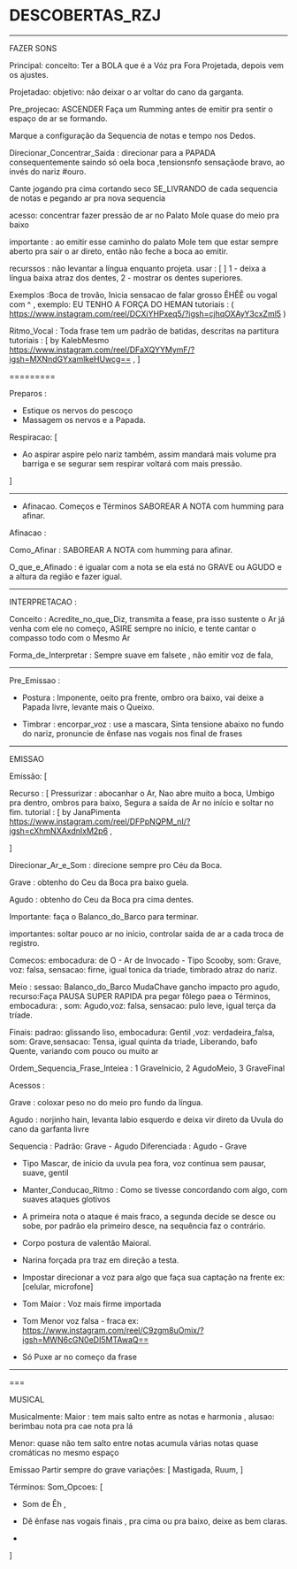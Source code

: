# DESCOBERTAS_RZJ

---

FAZER SONS

Principal: 
 conceito: Ter a BOLA que é a Vóz pra Fora Projetada, depois vem os ajustes.

Projetadao: 
  objetivo: não deixar o ar voltar do cano da garganta.

Pre_projecao: ASCENDER Faça um Rumming antes de emitir pra sentir o espaço de ar se formando.

Marque a configuração da Sequencia de notas e tempo nos Dedos.

Direcionar_Concentrar_Saida : direcionar para a PAPADA consequentemente saindo só oela boca ,tensionsnfo sensaçãode bravo, ao invés do nariz #ouro.

Cante jogando pra cima cortando seco SE_LIVRANDO de cada sequencia de notas e pegando ar pra nova sequencia

acesso: concentrar fazer pressão de ar no Palato Mole quase do meio pra baixo 

importante : ao emitir esse caminho do palato Mole tem que estar sempre aberto pra sair o ar direto, então não feche a boca ao emitir.

  recurssos : não levantar a língua enquanto projeta.
 usar : [    ]
 1 - deixa a língua baixa atraz dos dentes,
 2 - mostrar os dentes superiores.

 Exemplos :Boca de trovão, Inicia sensacao de falar grosso ÊHÊÊ ou vogal com ^ , exemplo: EU TENHO A FORÇA DO HEMAN
tutoriais : ( https://www.instagram.com/reel/DCXiYHPxeq5/?igsh=cjhqOXAyY3cxZml5 )

Ritmo_Vocal : Toda frase tem um padrão  de batidas, descritas na partitura
tutoriais : [ by KalebMesmo https://www.instagram.com/reel/DFaXQYYMymF/?igsh=MXNndGYxamlkeHUwcg== ,  ]



=========












Preparos :
- Estique os nervos do pescoço
- Massagem os nervos e a Papada.

Respiracao: [
- Ao aspirar aspire pelo nariz também,  assim mandará mais volume pra barriga e se segurar sem respirar voltará com mais pressão.

]

---

- Afinacao. Começos e Términos SABOREAR A NOTA com humming para afinar.

Afinacao :

Como_Afinar : SABOREAR A NOTA com humming para afinar.

O_que_e_Afinado : é igualar com a nota se ela está no GRAVE ou AGUDO e a altura da região  e fazer igual.

---

INTERPRETACAO :

Conceito : Acredite_no_que_Diz, transmita a fease, pra isso sustente o Ar já venha com ele no começo, ASIRE sempre no início, e tente cantar o compasso todo com o Mesmo Ar

Forma_de_Interpretar : Sempre suave em falsete , não emitir voz de fala,

---
Pre_Emissao :

- Postura : Imponente, oeito pra frente, ombro ora baixo, vai deixe a Papada livre, levante mais o Queixo.

- Timbrar : encorpar_voz : use a mascara, Sinta tensione abaixo no fundo do nariz, pronuncie de ênfase nas vogais nos final de frases

---
EMISSAO

Emissão: [

Recurso : [
Pressurizar : abocanhar o Ar,
Nao abre muito a boca,
Umbigo pra dentro, ombros para baixo,
Segura a saída de Ar no início e soltar no fim.
tutorial : [
by JanaPimenta https://www.instagram.com/reel/DFPpNQPM_nI/?igsh=cXhmNXAxdnIxM2p6 ,

]

Direcionar_Ar_e_Som : direcione sempre pro Céu da Boca.

Grave : obtenho do Ceu da Boca pra baixo guela.

Agudo : obtenho do Ceu da Boca pra cima dentes.

Importante: faça o Balanco_do_Barco para terminar.

importantes: soltar pouco ar no início, controlar saída de ar a cada troca de registro.

Comecos: embocadura: de O - Ar de Invocado - Tipo Scooby,  som: Grave, voz: falsa,  sensacao: firne, igual tonica da triade, timbrado atraz do nariz.

Meio : sessao: Balanco_do_Barco MudaChave gancho impacto pro agudo,
recurso:Faça PAUSA SUPER RAPIDA pra pegar fôlego paea o Términos, embocadura: , som: Agudo,voz: falsa, sensacao: pulo leve, igual terça da tríade.

Finais: padrao: glissando liso, embocadura: Gentil ,voz: verdadeira_falsa, som: Grave,sensacao: Tensa, igual quinta da triade, Liberando, bafo Quente, variando com pouco ou muito ar

Ordem_Sequencia_Frase_Inteiea : 1 GraveInicio,  2 AgudoMeio, 3 GraveFinal

Acessos :

  Grave : coloxar peso no  do meio pro fundo da língua.

  Agudo : norjinho hain, levanta labio esquerdo e deixa vir direto da Uvula do cano da garfanta livre


Sequencia :
  Padrão: Grave - Agudo
  Diferenciada : Agudo - Grave

- Tipo Mascar, de inicio da uvula pea fora, voz continua sem pausar, suave, gentil

- Manter_Conducao_Ritmo : Como se tivesse concordando com algo, com suaves ataques glotivos

- A primeira nota o ataque é mais fraco, a segunda decide se desce ou sobe, por padrão ela primeiro desce, na sequência faz o contrário.

- Corpo postura de valentão Maioral.
- Narina forçada pra traz em direção a testa.
- Impostar direcionar a voz para algo que faça sua captação na frente ex:[celular, microfone]

- Tom Maior : Voz mais firme importada
- Tom Menor voz falsa - fraca ex: https://www.instagram.com/reel/C9zgm8uOmix/?igsh=MWN6cGN0eDI5MTAwaQ==

- Só Puxe ar no começo da frase

---


===

MUSICAL

Musicalmente:
Maior : tem mais salto entre as notas e harmonia , alusao: berimbau nota pra cae nota pra lá

Menor: quase não tem salto entre notas acumula várias notas quase cromáticas no mesmo espaço

Emissao
Partir sempre do grave
  variações: [ Mastigada, Ruum, ]


Términos:
  Som_Opcoes: [
- Som de Êh ,

- Dê ênfase nas vogais finais , pra cima ou pra baixo, deixe as bem claras.
-
]

